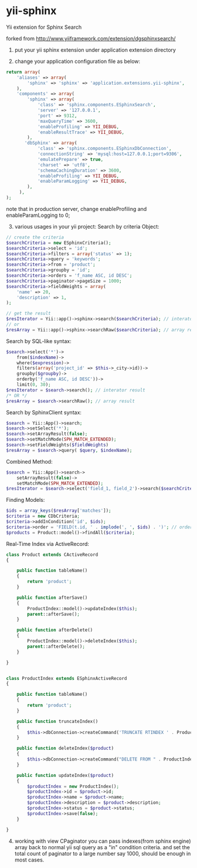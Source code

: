 yii-sphinx
==========

Yii extension for Sphinx Search

forked from http://www.yiiframework.com/extension/dgsphinxsearch/

1. put your yii sphinx extension under application extension directory

2. change your application configuration file as below:

```php
return array(
    'aliases' => array(
        'sphinx' => 'sphinx' => 'application.extensions.yii-sphinx',
    ),
    'components' => array(
        'sphinx' => array(
            'class' => 'sphinx.components.ESphinxSearch',
            'server' => '127.0.0.1',
            'port' => 9312,
            'maxQueryTime' => 3600,
            'enableProfiling' => YII_DEBUG,
            'enableResultTrace' => YII_DEBUG,
        ),
       'dbSphinx' => array(
            'class' => 'sphinx.components.ESphinxDbConnection',
            'connectionString' => 'mysql:host=127.0.0.1;port=9306',
            'emulatePrepare' => true,
            'charset' => 'utf8',
            'schemaCachingDuration' => 3600,
            'enableProfiling' => YII_DEBUG,
            'enableParamLogging' => YII_DEBUG,
        ),
     ),
);
```
note that in production server, change enableProfiling and enableParamLogging to 0;

3. various usages in your yii project:
Search by criteria Object:

```php
// create the criteria
$searchCriteria = new ESphinxCriteria();
$searchCriteria->select = 'id';
$searchCriteria->filters = array('status' => 1);
$searchCriteria->query = 'keywords';
$searchCriteria->from = 'product';
$searchCriteria->groupby = 'id';
$searchCriteria->orders = 'f_name ASC, id DESC';
$searchCriteria->paginator->pageSize = 1000;
$searchCriteria->fieldWeights = array(
    'name' => 20,
    'description' => 1,
);

// get the result
$resIterator = Yii::app()->sphinx->search($searchCriteria); // interator result
// or
$resArray = Yii::app()->sphinx->searchRaw($searchCriteria); // array result
```


Search by SQL-like syntax:

```php
$search->select('*')->
    from($indexName)->
    where($expression)->
    filters(array('project_id' => $this->_city->id))->
    groupby($groupby)->
    orderby('f_name ASC, id DESC'))->
    limit(0, 30);
$resIterator = $search->search(); // interator result
/* OR */
$resArray = $search->searchRaw(); // array result
```


Search by SphinxClient syntax:

```php
$search = Yii::App()->search;
$search->setSelect('*');
$search->setArrayResult(false);
$search->setMatchMode(SPH_MATCH_EXTENDED);
$search->setFieldWeights($fieldWeights)
$resArray = $search->query( $query, $indexName);
```


Combined Method:

```php
$search = Yii::App()->search->
    setArrayResult(false)->
    setMatchMode(SPH_MATCH_EXTENDED);
$resIterator = $search->select('field_1, field_2')->search($searchCriteria);
```


Finding Models:

```php
$ids = array_keys($resArray['matches']);
$criteria = new CDbCriteria;
$criteria->addInCondition('id', $ids);
$criteria->order = 'FIELD(t.id, ' . implode(', ', $ids) . ')'; // order by weight
$products = Product::model()->findAll($criteria);
```


Real-Time Index via ActiveRecord:

```php
class Product extends CActiveRecord
{

    public function tableName()
    {
        return 'product';
    }

    public function afterSave() 
    {
        ProductIndex::model()->updateIndex($this);
        parent::afterSave();
    }

    public function afterDelete() 
    {
        ProductIndex::model()->deleteIndex($this);
        parent::afterDelete();
    }

}


class ProductIndex extends ESphinxActiveRecord
{

    public function tableName()
    {
        return 'product';
    }

    public function truncateIndex()
    {
        $this->dbConnection->createCommand('TRUNCATE RTINDEX ' . ProductIndex::model()->tableName())->execute();
    }

    public function deleteIndex($product)
    {
        $this->dbConnection->createCommand("DELETE FROM " . ProductIndex::model()->tableName() . " WHERE id = " . $product->id)->execute();
    }

    public function updateIndex($product)
    {
        $productIndex = new ProductIndex();
        $productIndex->id = $product->id;
        $productIndex->name = $product->name;
        $productIndex->description = $product->description;
        $productIndex->status = $product->status;
        $productIndex->save(false);
    }

}
```

4. working with view CPaginator
you can pass indexes(from sphinx engine) array back to normal yii sql query as a "in" condition criteria.
and set the total count of paginator to a large number say 1000, should be enough in most cases.
